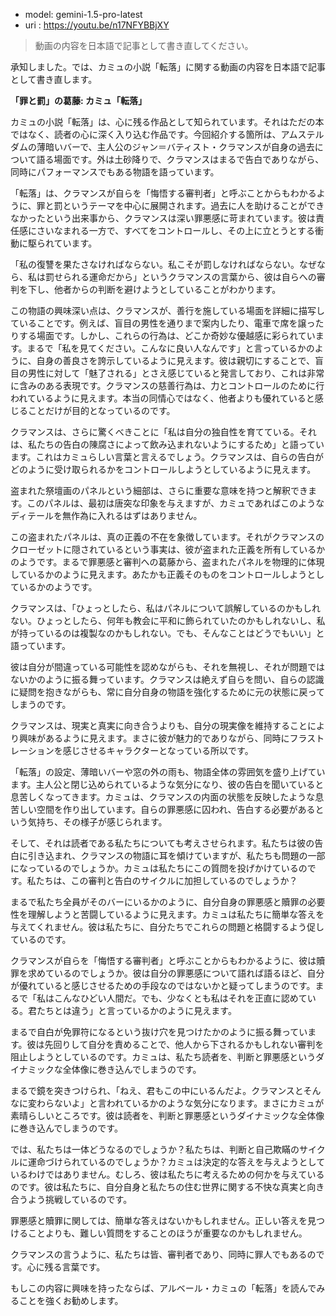 - model: gemini-1.5-pro-latest
- uri  : https://youtu.be/n17NFYBBjXY

> 動画の内容を日本語で記事として書き直してください。

承知しました。では、カミュの小説「転落」に関する動画の内容を日本語で記事として書き直します。

**「罪と罰」の葛藤: カミュ「転落」**


カミュの小説「転落」は、心に残る作品として知られています。それはただの本ではなく、読者の心に深く入り込む作品です。今回紹介する箇所は、アムステルダムの薄暗いバーで、主人公のジャン＝バティスト・クラマンスが自身の過去について語る場面です。外は土砂降りで、クラマンスはまるで告白でありながら、同時にパフォーマンスでもある物語を語っています。

「転落」は、クラマンスが自らを「悔悟する審判者」と呼ぶことからもわかるように、罪と罰というテーマを中心に展開されます。過去に人を助けることができなかったという出来事から、クラマンスは深い罪悪感に苛まれています。彼は責任感にさいなまれる一方で、すべてをコントロールし、その上に立とうとする衝動に駆られています。

「私の復讐を果たさなければならない。私こそが罰しなければならない。なぜなら、私は罰せられる運命だから」というクラマンスの言葉から、彼は自らへの審判を下し、他者からの判断を避けようとしていることがわかります。

この物語の興味深い点は、クラマンスが、善行を施している場面を詳細に描写していることです。例えば、盲目の男性を通りまで案内したり、電車で席を譲ったりする場面です。しかし、これらの行為は、どこか奇妙な優越感に彩られています。まるで「私を見てください。こんなに良い人なんです」と言っているかのように、自身の善良さを誇示しているように見えます。彼は親切にすることで、盲目の男性に対して「魅了される」とさえ感じていると発言しており、これは非常に含みのある表現です。クラマンスの慈善行為は、力とコントロールのために行われているように見えます。本当の同情心ではなく、他者よりも優れていると感じることだけが目的となっているのです。

クラマンスは、さらに驚くべきことに「私は自分の独自性を育てている。それは、私たちの告白の陳腐さによって飲み込まれないようにするため」と語っています。これはカミュらしい言葉と言えるでしょう。クラマンスは、自らの告白がどのように受け取られるかをコントロールしようとしているように見えます。

盗まれた祭壇画のパネルという細部は、さらに重要な意味を持つと解釈できます。このパネルは、最初は唐突な印象を与えますが、カミュであればこのようなディテールを無作為に入れるはずはありません。

この盗まれたパネルは、真の正義の不在を象徴しています。それがクラマンスのクローゼットに隠されているという事実は、彼が盗まれた正義を所有しているかのようです。まるで罪悪感と審判への葛藤から、盗まれたパネルを物理的に体現しているかのように見えます。あたかも正義そのものをコントロールしようとしているかのようです。

クラマンスは、「ひょっとしたら、私はパネルについて誤解しているのかもしれない。ひょっとしたら、何年も教会に平和に飾られていたのかもしれないし、私が持っているのは複製なのかもしれない。でも、そんなことはどうでもいい」と語っています。

彼は自分が間違っている可能性を認めながらも、それを無視し、それが問題ではないかのように振る舞っています。クラマンスは絶えず自らを問い、自らの認識に疑問を抱きながらも、常に自分自身の物語を強化するために元の状態に戻ってしまうのです。

クラマンスは、現実と真実に向き合うよりも、自分の現実像を維持することにより興味があるように見えます。まさに彼が魅力的でありながら、同時にフラストレーションを感じさせるキャラクターとなっている所以です。

「転落」の設定、薄暗いバーや窓の外の雨も、物語全体の雰囲気を盛り上げています。主人公と閉じ込められているような気分になり、彼の告白を聞いていると息苦しくなってきます。カミュは、クラマンスの内面の状態を反映したような息苦しい空間を作り出しています。自らの罪悪感に囚われ、告白する必要があるという気持ち、その様子が感じられます。

そして、それは読者である私たちについても考えさせられます。私たちは彼の告白に引き込まれ、クラマンスの物語に耳を傾けていますが、私たちも問題の一部になっているのでしょうか。カミュは私たちにこの質問を投げかけているのです。私たちは、この審判と告白のサイクルに加担しているのでしょうか？

まるで私たち全員がそのバーにいるかのように、自分自身の罪悪感と贖罪の必要性を理解しようと苦闘しているように見えます。カミュは私たちに簡単な答えを与えてくれません。彼は私たちに、自分たちでこれらの問題と格闘するよう促しているのです。

クラマンスが自らを「悔悟する審判者」と呼ぶことからもわかるように、彼は贖罪を求めているのでしょうか。彼は自分の罪悪感について語れば語るほど、自分が優れていると感じさせるための手段なのではないかと疑ってしまうのです。まるで「私はこんなひどい人間だ。でも、少なくとも私はそれを正直に認めている。君たちとは違う」と言っているかのように見えます。

まるで自白が免罪符になるという抜け穴を見つけたかのように振る舞っています。彼は先回りして自分を責めることで、他人から下されるかもしれない審判を阻止しようとしているのです。カミュは、私たち読者を、判断と罪悪感というダイナミックな全体像に巻き込んでしまうのです。

まるで鏡を突きつけられ、「ねえ、君もこの中にいるんだよ。クラマンスとそんなに変わらないよ」と言われているかのような気分になります。まさにカミュが素晴らしいところです。彼は読者を、判断と罪悪感というダイナミックな全体像に巻き込んでしまうのです。

では、私たちは一体どうなるのでしょうか？私たちは、判断と自己欺瞞のサイクルに運命づけられているのでしょうか？カミュは決定的な答えを与えようとしているわけではありません。むしろ、彼は私たちに考えるための何かを与えているのです。彼は私たちに、自分自身と私たちの住む世界に関する不快な真実と向き合うよう挑戦しているのです。

罪悪感と贖罪に関しては、簡単な答えはないかもしれません。正しい答えを見つけることよりも、難しい質問をすることのほうが重要なのかもしれません。

クラマンスの言うように、私たちは皆、審判者であり、同時に罪人でもあるのです。心に残る言葉です。

もしこの内容に興味を持ったならば、アルベール・カミュの「転落」を読んでみることを強くお勧めします。
